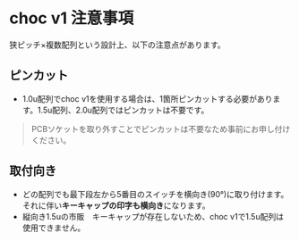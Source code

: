 # choc v1 注意事項  
狭ピッチ×複数配列という設計上、以下の注意点があります。

## ピンカット
+ 1.0u配列でchoc v1を使用する場合は、1箇所ピンカットする必要があります。1.5u配列、2.0u配列ではピンカットは不要です。
> PCBソケットを取り外すことでピンカットは不要なため事前にお申し付けください。

## 取付向き
+ どの配列でも最下段左から5番目のスイッチを横向き(90°)に取り付けます。それに伴い**キーキャップの印字も横向き**になります。
+ 縦向き1.5uの市販　キーキャップが存在しないため、choc v1で1.5u配列は使用できません。
